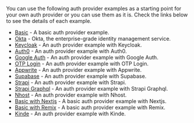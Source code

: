 You can use the following auth provider examples as a starting point for your own auth provider or you can use them as it is. Check the links below to see the details of each example.

- [Basic](/docs/examples/authentication/headless/) - A basic auth provider example.
- [Okta](/docs/enterprise-edition/okta) - Okta, the enterprise-grade identity management service.
- [Keycloak](/docs/examples/auth-provider/keycloak) - An auth provider example with Keycloak.
- [Auth0](/docs/examples/auth-provider/auth0) - An auth provider example with Auth0.
- [Google Auth](/docs/examples/auth-provider/google-auth) - An auth provider example with Google Auth.
- [OTP Login](/docs/examples/auth-provider/otpLogin) - An auth provider example with OTP Login.
- [Appwrite](/docs/examples/data-provider/appwrite) - An auth provider example with Appwrite.
- [Supabase](/docs/examples/data-provider/supabase) - An auth provider example with Supabase.
- [Strapi](/docs/examples/data-provider/strapi-v4) - An auth provider example with Strapi.
- [Strapi Graphql](/docs/examples/data-provider/strapi-graphql) - An auth provider example with Strapi Graphql.
- [Nhost](/docs/examples/data-provider/nhost) - An auth provider example with Nhost.
- [Basic with Nextjs](/docs/examples/next-js/) - A basic auth provider example with Nextjs.
- [Basic with Remix](/docs/examples/remix/remix-headless) - A basic auth provider example with Remix.
- [Kinde](/docs/examples/auth-provider/kinde) - An auth provider example with Kinde.

